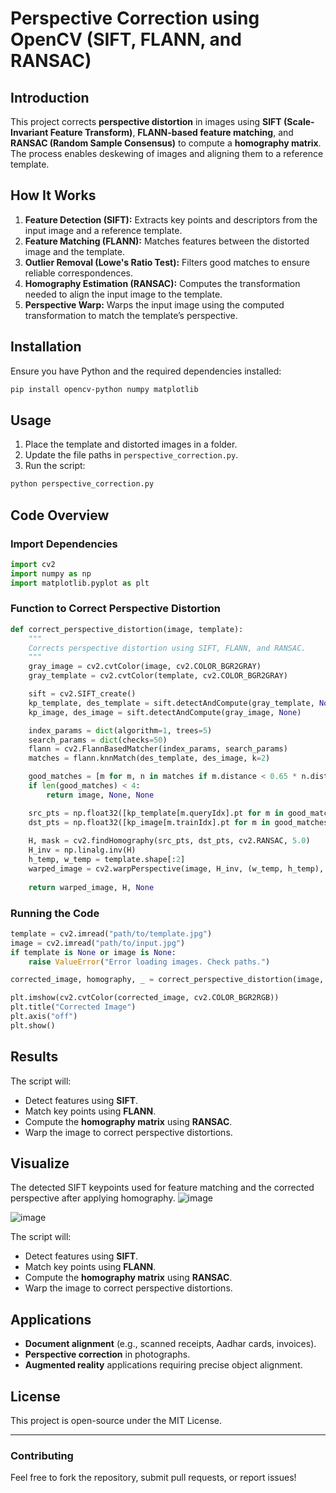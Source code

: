 # Perspective Correction using OpenCV (SIFT, FLANN, and RANSAC)

## Introduction
This project corrects **perspective distortion** in images using **SIFT (Scale-Invariant Feature Transform)**, **FLANN-based feature matching**, and **RANSAC (Random Sample Consensus)** to compute a **homography matrix**. The process enables deskewing of images and aligning them to a reference template.

## How It Works
1. **Feature Detection (SIFT):** Extracts key points and descriptors from the input image and a reference template.
2. **Feature Matching (FLANN):** Matches features between the distorted image and the template.
3. **Outlier Removal (Lowe's Ratio Test):** Filters good matches to ensure reliable correspondences.
4. **Homography Estimation (RANSAC):** Computes the transformation needed to align the input image to the template.
5. **Perspective Warp:** Warps the input image using the computed transformation to match the template’s perspective.

## Installation
Ensure you have Python and the required dependencies installed:

```bash
pip install opencv-python numpy matplotlib
```

## Usage
1. Place the template and distorted images in a folder.
2. Update the file paths in `perspective_correction.py`.
3. Run the script:

```bash
python perspective_correction.py
```

## Code Overview
### Import Dependencies
```python
import cv2
import numpy as np
import matplotlib.pyplot as plt
```

### Function to Correct Perspective Distortion
```python
def correct_perspective_distortion(image, template):
    """
    Corrects perspective distortion using SIFT, FLANN, and RANSAC.
    """
    gray_image = cv2.cvtColor(image, cv2.COLOR_BGR2GRAY)
    gray_template = cv2.cvtColor(template, cv2.COLOR_BGR2GRAY)

    sift = cv2.SIFT_create()
    kp_template, des_template = sift.detectAndCompute(gray_template, None)
    kp_image, des_image = sift.detectAndCompute(gray_image, None)

    index_params = dict(algorithm=1, trees=5)
    search_params = dict(checks=50)
    flann = cv2.FlannBasedMatcher(index_params, search_params)
    matches = flann.knnMatch(des_template, des_image, k=2)

    good_matches = [m for m, n in matches if m.distance < 0.65 * n.distance]
    if len(good_matches) < 4:
        return image, None, None

    src_pts = np.float32([kp_template[m.queryIdx].pt for m in good_matches]).reshape(-1, 1, 2)
    dst_pts = np.float32([kp_image[m.trainIdx].pt for m in good_matches]).reshape(-1, 1, 2)
    
    H, mask = cv2.findHomography(src_pts, dst_pts, cv2.RANSAC, 5.0)
    H_inv = np.linalg.inv(H)
    h_temp, w_temp = template.shape[:2]
    warped_image = cv2.warpPerspective(image, H_inv, (w_temp, h_temp), flags=cv2.INTER_CUBIC, borderMode=cv2.BORDER_REPLICATE)
    
    return warped_image, H, None
```

### Running the Code
```python
template = cv2.imread("path/to/template.jpg")
image = cv2.imread("path/to/input.jpg")
if template is None or image is None:
    raise ValueError("Error loading images. Check paths.")

corrected_image, homography, _ = correct_perspective_distortion(image, template)

plt.imshow(cv2.cvtColor(corrected_image, cv2.COLOR_BGR2RGB))
plt.title("Corrected Image")
plt.axis("off")
plt.show()
```

## Results
The script will:
- Detect features using **SIFT**.
- Match key points using **FLANN**.
- Compute the **homography matrix** using **RANSAC**.
- Warp the image to correct perspective distortions.


## Visualize
The detected SIFT keypoints used for feature matching and the corrected perspective after applying homography.
![image](https://github.com/user-attachments/assets/cb716479-cb18-4008-9699-f6273fc6c1f1)

![image](https://github.com/user-attachments/assets/dcba563f-81ff-4710-8d25-cac86a368ea0)

The script will:
- Detect features using **SIFT**.
- Match key points using **FLANN**.
- Compute the **homography matrix** using **RANSAC**.
- Warp the image to correct perspective distortions.

## Applications
- **Document alignment** (e.g., scanned receipts, Aadhar cards, invoices).
- **Perspective correction** in photographs.
- **Augmented reality** applications requiring precise object alignment.

## License
This project is open-source under the MIT License.

---

### Contributing
Feel free to fork the repository, submit pull requests, or report issues!

